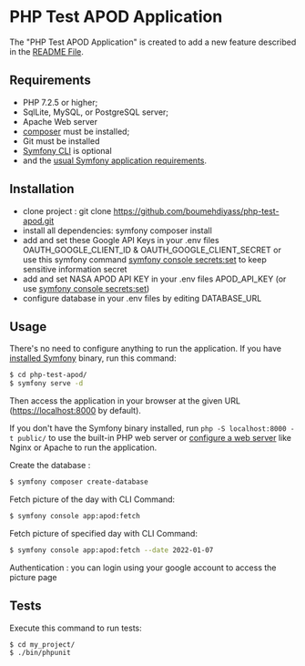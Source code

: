 PHP Test APOD Application
========================

The "PHP Test APOD Application" is created to add a new feature described in the [README File][1].

Requirements
------------

  * PHP 7.2.5 or higher;
  * SqlLite, MySQL, or PostgreSQL server;
  * Apache Web server
  * [composer][2] must be installed;
  * Git must be installed
  * [Symfony CLI][4] is optional
  * and the [usual Symfony application requirements][3].

Installation
------------
  * clone project : git clone https://github.com/boumehdiyass/php-test-apod.git
  * install all dependencies: symfony composer install
  * add and set these Google API Keys in your .env files OAUTH_GOOGLE_CLIENT_ID & OAUTH_GOOGLE_CLIENT_SECRET or use this symfony command [symfony console secrets:set][5] to keep sensitive information secret 
  * add and set NASA APOD API KEY in your .env files APOD_API_KEY (or use [symfony console secrets:set][5])
  * configure database in your .env files by editing DATABASE_URL

Usage
-----
There's no need to configure anything to run the application. If you have
[installed Symfony][4] binary, run this command:

```bash
$ cd php-test-apod/
$ symfony serve -d
```

Then access the application in your browser at the given URL (<https://localhost:8000> by default).

If you don't have the Symfony binary installed, run `php -S localhost:8000 -t public/`
to use the built-in PHP web server or [configure a web server][6] like Nginx or
Apache to run the application.

Create the database : 

```bash
$ symfony composer create-database
```

Fetch picture of the day with CLI Command: 

```bash
$ symfony console app:apod:fetch
```

Fetch picture of specified day with CLI Command: 
```bash
$ symfony console app:apod:fetch --date 2022-01-07
```

Authentication :
you can login using your google account to access the picture page

Tests
-----

Execute this command to run tests:

```bash
$ cd my_project/
$ ./bin/phpunit
```

[1]: https://github.com/boumehdiyass/php-test-apod/blob/master/README.md
[2]: https://getcomposer.org/
[3]: https://symfony.com/doc/current/setup.html#technical-requirements
[4]: https://symfony.com/download
[5]: https://symfony.com/doc/current/configuration/secrets.html
[6]: https://symfony.com/doc/current/setup/web_server_configuration.html
